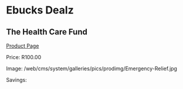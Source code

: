 
# Ebucks Dealz
## The Health Care Fund
[Product Page](https://www.ebucks.com/web/shop/productSelected.do?prodId=1133127715&catId=365579701)

Price: R100.00

Image: /web/cms/system/galleries/pics/prodimg/Emergency-Relief.jpg

Savings: 


	